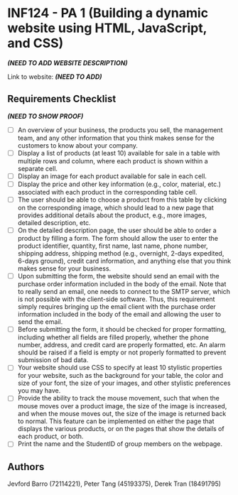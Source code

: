 # INF124 - PA 1 (Building a dynamic website using HTML, JavaScript, and CSS)

**_(NEED TO ADD WEBSITE DESCRIPTION)_**

Link to website: **_(NEED TO ADD)_**

## Requirements Checklist
**_(NEED TO SHOW PROOF)_**

- [ ] An overview of your business, the products you sell, the management team, and any other information that you think makes sense for the customers to know about your company.
- [ ] Display a list of products (at least 10) available for sale in a table with multiple rows and column, where each product is shown within a separate cell.
- [ ] Display an image for each product available for sale in each cell.
- [ ] Display the price and other key information (e.g., color, material, etc.) associated with each product in the corresponding table cell.
- [ ] The user should be able to choose a product from this table by clicking on the corresponding image, which should lead to a new page that provides additional details about the product, e.g., more images, detailed description, etc. 
- [ ] On the detailed description page, the user should be able to order a product by filling a form. The form should allow the user to enter the product identifier, quantity, first name, last name, phone number, shipping address, shipping method (e.g., overnight, 2-days expedited, 6-days ground), credit card information, and anything else that you think makes sense for your business.
- [ ] Upon submitting the form, the website should send an email with the purchase order information included in the body of the email. Note that to really send an email, one needs to connect to the SMTP server, which is not possible with the client-side software. Thus, this requirement simply requires bringing up the email client with the purchase order information included in the body of the email and allowing the user to send the email. 
- [ ] Before submitting the form, it should be checked for proper formatting, including whether all fields are filled properly, whether the phone number, address, and credit card are properly formatted, etc. An alarm should be raised if a field is empty or not properly formatted to prevent submission of bad data. 
- [ ] Your website should use CSS to specify at least 10 stylistic properties for your website, such as the background for your table, the color and size of your font, the size of your images, and other stylistic preferences you may have.
- [ ] Provide the ability to track the mouse movement, such that when the mouse moves over a product image, the size of the image is increased, and when the mouse moves out, the size of the image is returned back to normal. This feature can be implemented on either the page that displays the various products, or on the pages that show the details of each product, or both.
- [ ] Print the name and the StudentID of group members on the webpage.

## Authors
Jevford Barro (72114221), Peter Tang (45193375), Derek Tran (18491795)
